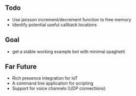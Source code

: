 ## Todo
* Use jansson increment/decrement function to free memory
* Identify potential useful callback locations
## Goal
* get a stable working example bot with minimal spaghetti

## Far Future
* Rich presence integration for IoT
* A command line application for scripting
* Support for voice channels (UDP connections)